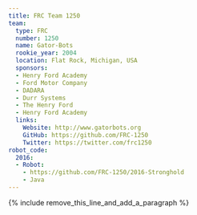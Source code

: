 ```yaml
---
title: FRC Team 1250
team:
  type: FRC
  number: 1250
  name: Gator-Bots
  rookie_year: 2004
  location: Flat Rock, Michigan, USA
  sponsors:
  - Henry Ford Academy
  - Ford Motor Company
  - DADARA
  - Durr Systems
  - The Henry Ford
  - Henry Ford Academy
  links:
    Website: http://www.gatorbots.org
    GitHub: https://github.com/FRC-1250
    Twitter: https://twitter.com/frc1250
robot_code:
  2016:
  - Robot:
    - https://github.com/FRC-1250/2016-Stronghold
    - Java
---
```


{% include remove_this_line_and_add_a_paragraph %}